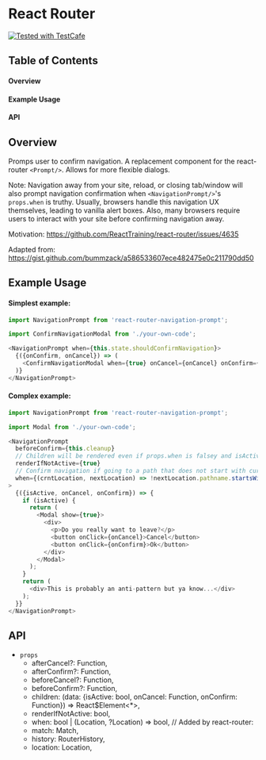 # React Router <NavigationPrompt/>

<a href="https://github.com/DevExpress/testcafe">
    <img alt="Tested with TestCafe" src="https://img.shields.io/badge/tested%20with-TestCafe-2fa4cf.svg">
</a>

## Table of Contents

#### Overview

#### Example Usage

#### API

## Overview

Promps user to confirm navigation. A replacement component for the react-router `<Prompt/>`. Allows for more flexible dialogs.

Note: Navigation away from your site, reload, or closing tab/window will also prompt navigation confirmation when `<NavigationPrompt/>`'s `props.when` is truthy.  Usually, browsers handle this navigation UX themselves, leading to vanilla alert boxes.  Also, many browsers require users to interact with your site before confirming navigation away.

Motivation: https://github.com/ReactTraining/react-router/issues/4635

Adapted from: https://gist.github.com/bummzack/a586533607ece482475e0c211790dd50

## Example Usage

#### Simplest example:

```javascript
import NavigationPrompt from 'react-router-navigation-prompt';

import ConfirmNavigationModal from './your-own-code';

<NavigationPrompt when={this.state.shouldConfirmNavigation}>
  {({onConfirm, onCancel}) => (
    <ConfirmNavigationModal when={true} onCancel={onCancel} onConfirm={onConfirm}/>
  )}
</NavigationPrompt>
```

#### Complex example:

```javascript
import NavigationPrompt from 'react-router-navigation-prompt';

import Modal from './your-own-code';

<NavigationPrompt
  beforeConfirm={this.cleanup}
  // Children will be rendered even if props.when is falsey and isActive is false:
  renderIfNotActive={true}
  // Confirm navigation if going to a path that does not start with current path:
  when={(crntLocation, nextLocation) => !nextLocation.pathname.startsWith(crntLocation.pathname)}
>
  {({isActive, onCancel, onConfirm}) => {
    if (isActive) {
      return (
        <Modal show={true}>
          <div>
            <p>Do you really want to leave?</p>
            <button onClick={onCancel}>Cancel</button>
            <button onClick={onConfirm}>Ok</button>
          </div>
        </Modal>
      );
    }
    return (
      <div>This is probably an anti-pattern but ya know...</div>
    );
  }}
</NavigationPrompt>
```

## API

* `props`
  * afterCancel?: Function,
  * afterConfirm?: Function,
  * beforeCancel?: Function,
  * beforeConfirm?: Function,
  * children: (data: {isActive: bool, onCancel: Function, onConfirm: Function}) => React$Element<*>,
  * renderIfNotActive: bool,
  * when: bool | (Location, ?Location) => bool,
  // Added by react-router:
  * match: Match,
  * history: RouterHistory,
  * location: Location,


